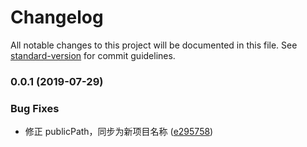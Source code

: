 # Changelog

All notable changes to this project will be documented in this file. See [standard-version](https://github.com/conventional-changelog/standard-version) for commit guidelines.

### 0.0.1 (2019-07-29)


### Bug Fixes

* 修正 publicPath，同步为新项目名称 ([e295758](https://github.com/zoux/engineering-project/commit/e295758))
